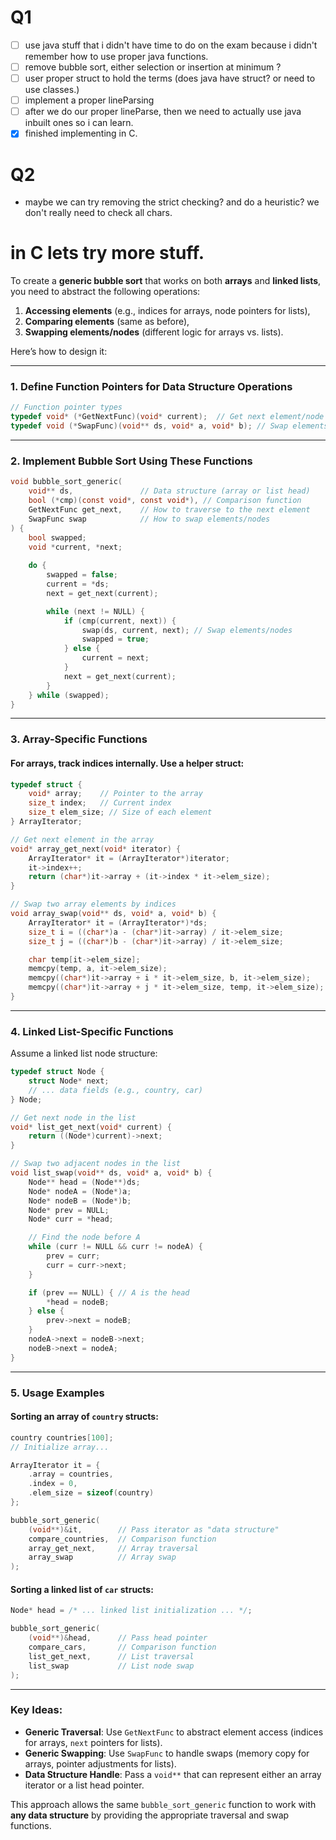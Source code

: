# Q1
- [ ] use java stuff that i didn't have time to do on the exam because i didn't remember how to use proper java functions.
- [ ] remove bubble sort, either selection or insertion at minimum ?
- [ ] user proper struct to hold the terms (does java have struct? or need to use classes.)
- [ ] implement a proper lineParsing
- [ ] after we do our proper lineParse, then we need to actually use java inbuilt ones so i can learn.
- [x] finished implementing in C.
# Q2
- maybe we can try removing the strict checking? and do a heuristic? we don't really need to check all chars.


# in C lets try more stuff.
To create a **generic bubble sort** that works on both **arrays** and **linked lists**, you need to abstract the following operations:
1. **Accessing elements** (e.g., indices for arrays, node pointers for lists),
2. **Comparing elements** (same as before),
3. **Swapping elements/nodes** (different logic for arrays vs. lists).

Here’s how to design it:

---

### 1. **Define Function Pointers for Data Structure Operations**
```c
// Function pointer types
typedef void* (*GetNextFunc)(void* current);  // Get next element/node
typedef void (*SwapFunc)(void** ds, void* a, void* b); // Swap elements/nodes
```

---

### 2. **Implement Bubble Sort Using These Functions**
```c
void bubble_sort_generic(
    void** ds,               // Data structure (array or list head)
    bool (*cmp)(const void*, const void*), // Comparison function
    GetNextFunc get_next,    // How to traverse to the next element
    SwapFunc swap            // How to swap elements/nodes
) {
    bool swapped;
    void *current, *next;
    
    do {
        swapped = false;
        current = *ds;
        next = get_next(current);

        while (next != NULL) {
            if (cmp(current, next)) {
                swap(ds, current, next); // Swap elements/nodes
                swapped = true;
            } else {
                current = next;
            }
            next = get_next(current);
        }
    } while (swapped);
}
```

---

### 3. **Array-Specific Functions**
#### For arrays, track indices internally. Use a helper struct:
```c
typedef struct {
    void* array;    // Pointer to the array
    size_t index;   // Current index
    size_t elem_size; // Size of each element
} ArrayIterator;

// Get next element in the array
void* array_get_next(void* iterator) {
    ArrayIterator* it = (ArrayIterator*)iterator;
    it->index++;
    return (char*)it->array + (it->index * it->elem_size);
}

// Swap two array elements by indices
void array_swap(void** ds, void* a, void* b) {
    ArrayIterator* it = (ArrayIterator*)*ds;
    size_t i = ((char*)a - (char*)it->array) / it->elem_size;
    size_t j = ((char*)b - (char*)it->array) / it->elem_size;

    char temp[it->elem_size];
    memcpy(temp, a, it->elem_size);
    memcpy((char*)it->array + i * it->elem_size, b, it->elem_size);
    memcpy((char*)it->array + j * it->elem_size, temp, it->elem_size);
}
```

---

### 4. **Linked List-Specific Functions**
Assume a linked list node structure:
```c
typedef struct Node {
    struct Node* next;
    // ... data fields (e.g., country, car)
} Node;

// Get next node in the list
void* list_get_next(void* current) {
    return ((Node*)current)->next;
}

// Swap two adjacent nodes in the list
void list_swap(void** ds, void* a, void* b) {
    Node** head = (Node**)ds;
    Node* nodeA = (Node*)a;
    Node* nodeB = (Node*)b;
    Node* prev = NULL;
    Node* curr = *head;

    // Find the node before A
    while (curr != NULL && curr != nodeA) {
        prev = curr;
        curr = curr->next;
    }

    if (prev == NULL) { // A is the head
        *head = nodeB;
    } else {
        prev->next = nodeB;
    }
    nodeA->next = nodeB->next;
    nodeB->next = nodeA;
}
```

---

### 5. **Usage Examples**
#### Sorting an **array** of `country` structs:
```c
country countries[100];
// Initialize array...

ArrayIterator it = {
    .array = countries,
    .index = 0,
    .elem_size = sizeof(country)
};

bubble_sort_generic(
    (void**)&it,        // Pass iterator as "data structure"
    compare_countries,  // Comparison function
    array_get_next,     // Array traversal
    array_swap          // Array swap
);
```

#### Sorting a **linked list** of `car` structs:
```c
Node* head = /* ... linked list initialization ... */;

bubble_sort_generic(
    (void**)&head,      // Pass head pointer
    compare_cars,       // Comparison function
    list_get_next,      // List traversal
    list_swap           // List node swap
);
```

---

### Key Ideas:
- **Generic Traversal**: Use `GetNextFunc` to abstract element access (indices for arrays, `next` pointers for lists).
- **Generic Swapping**: Use `SwapFunc` to handle swaps (memory copy for arrays, pointer adjustments for lists).
- **Data Structure Handle**: Pass a `void**` that can represent either an array iterator or a list head pointer.

This approach allows the same `bubble_sort_generic` function to work with **any data structure** by providing the appropriate traversal and swap functions.
